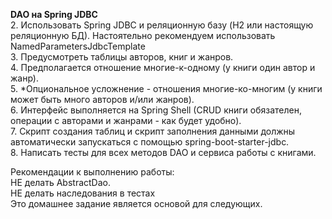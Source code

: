 <b>DAO на Spring JDBC</b>  
2. Использовать Spring JDBC и реляционную базу (H2 или настоящую реляционную БД). Настоятельно рекомендуем использовать NamedParametersJdbcTemplate  
3. Предусмотреть таблицы авторов, книг и жанров.  
4. Предполагается отношение многие-к-одному (у книги один автор и жанр).   
5. *Опциональное усложнение - отношения многие-ко-многим (у книги может быть много авторов и/или жанров).  
6. Интерфейс выполняется на Spring Shell (CRUD книги обязателен, операции с авторами и жанрами - как будет удобно).  
7. Скрипт создания таблиц и скрипт заполнения данными должны автоматически запускаться с помощью spring-boot-starter-jdbc.  
8. Написать тесты для всех методов DAO и сервиса работы с книгами.  

Рекомендации к выполнению работы:  
НЕ делать AbstractDao.  
НЕ делать наследования в тестах  
Это домашнее задание является основой для следующих.  